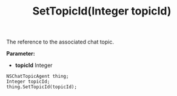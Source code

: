 ﻿---
uid: crmscript_ref_NSChatTopicAgent_SetTopicId
title: SetTopicId(Integer topicId)
intellisense: NSChatTopicAgent.SetTopicId
keywords: NSChatTopicAgent, GetTopicId
so.topic: reference
---

The reference to the associated chat topic.

**Parameter:** 
 - **topicId** Integer

```crmscript
NSChatTopicAgent thing;
Integer topicId;
thing.SetTopicId(topicId);
```

